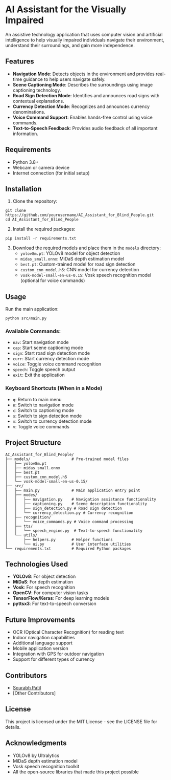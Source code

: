 # AI Assistant for the Visually Impaired

An assistive technology application that uses computer vision and artificial intelligence to help visually impaired individuals navigate their environment, understand their surroundings, and gain more independence.

## Features

- **Navigation Mode**: Detects objects in the environment and provides real-time guidance to help users navigate safely.
- **Scene Captioning Mode**: Describes the surroundings using image captioning technology.
- **Road Sign Detection Mode**: Identifies and announces road signs with contextual explanations.
- **Currency Detection Mode**: Recognizes and announces currency denominations.
- **Voice Command Support**: Enables hands-free control using voice commands.
- **Text-to-Speech Feedback**: Provides audio feedback of all important information.

## Requirements

- Python 3.8+
- Webcam or camera device
- Internet connection (for initial setup)

## Installation

1. Clone the repository:
```
git clone https://github.com/yourusername/AI_Assistant_for_Blind_People.git
cd AI_Assistant_for_Blind_People
```

2. Install the required packages:
```
pip install -r requirements.txt
```

3. Download the required models and place them in the `models` directory:
   - `yolov8m.pt`: YOLOv8 model for object detection
   - `midas_small.onnx`: MiDaS depth estimation model
   - `best.pt`: Custom-trained model for road sign detection
   - `custom_cnn_model.h5`: CNN model for currency detection
   - `vosk-model-small-en-us-0.15`: Vosk speech recognition model (optional for voice commands)

## Usage

Run the main application:
```
python src/main.py
```

### Available Commands:
- `nav`: Start navigation mode
- `cap`: Start scene captioning mode
- `sign`: Start road sign detection mode
- `curr`: Start currency detection mode
- `voice`: Toggle voice command recognition
- `speech`: Toggle speech output
- `exit`: Exit the application

### Keyboard Shortcuts (When in a Mode)
- `q`: Return to main menu
- `n`: Switch to navigation mode
- `c`: Switch to captioning mode
- `s`: Switch to sign detection mode
- `m`: Switch to currency detection mode
- `v`: Toggle voice commands

## Project Structure

```
AI_Assistant_for_Blind_People/
├── models/                  # Pre-trained model files
│   ├── yolov8m.pt
│   ├── midas_small.onnx
│   ├── best.pt
│   ├── custom_cnn_model.h5
│   └── vosk-model-small-en-us-0.15/
├── src/
│   ├── main.py              # Main application entry point
│   ├── modes/
│   │   ├── navigation.py    # Navigation assistance functionality
│   │   ├── captioning.py    # Scene description functionality
│   │   ├── sign_detection.py # Road sign detection
│   │   └── currency_detection.py # Currency recognition
│   ├── recognition/
│   │   └── voice_commands.py # Voice command processing
│   ├── tts/
│   │   └── speech_engine.py  # Text-to-speech functionality
│   └── utils/
│       ├── helpers.py       # Helper functions
│       └── ui.py            # User interface utilities
└── requirements.txt         # Required Python packages
```

## Technologies Used

- **YOLOv8**: For object detection
- **MiDaS**: For depth estimation
- **Vosk**: For speech recognition
- **OpenCV**: For computer vision tasks
- **TensorFlow/Keras**: For deep learning models
- **pyttsx3**: For text-to-speech conversion

## Future Improvements

- OCR (Optical Character Recognition) for reading text
- Indoor navigation capabilities
- Additional language support
- Mobile application version
- Integration with GPS for outdoor navigation
- Support for different types of currency

## Contributors

- [Sourabh Patil](https://github.com/sourabh-patil-7)
- [Other Contributors]

## License

This project is licensed under the MIT License - see the LICENSE file for details.

## Acknowledgments

- YOLOv8 by Ultralytics
- MiDaS depth estimation model
- Vosk speech recognition toolkit
- All the open-source libraries that made this project possible
